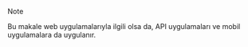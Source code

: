> [!NOTE]
> Bu makale web uygulamalarıyla ilgili olsa da, API uygulamaları ve mobil uygulamalara da uygulanır.
> 
> 

